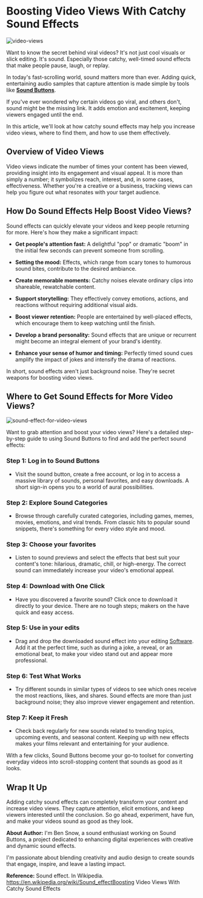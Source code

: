 <h1>Boosting Video Views With Catchy Sound Effects</h1>

<img src="https://i.ibb.co/sYd72JR/video-views.jpg" alt="video-views">

Want to know the secret behind viral videos? It's not just cool visuals or slick editing. It's sound. Especially those catchy, well-timed sound effects that make people pause, laugh, or replay.

In today's fast-scrolling world, sound matters more than ever. Adding quick, entertaining audio samples that capture attention is made simple by tools like **<a href="https://soundbuttons.net/">Sound Buttons</a>**.

If you've ever wondered why certain videos go viral, and others don't, sound might be the missing link. It adds emotion and excitement, keeping viewers engaged until the end.

In this article, we'll look at how catchy sound effects may help you increase video views, where to find them, and how to use them effectively.

<h2>Overview of Video Views</h2>

Video views indicate the number of times your content has been viewed, providing insight into its engagement and visual appeal. 
It is more than simply a number; it symbolizes reach, interest, and, in some cases, effectiveness. 
Whether you're a creative or a business, tracking views can help you figure out what resonates with your target audience.

<h2>How Do Sound Effects Help Boost Video Views?</h2>

Sound effects can quickly elevate your videos and keep people returning for more. Here's how they make a significant impact:

* **Get people's attention fast:** A delightful "pop" or dramatic "boom" in the initial few seconds can prevent someone from scrolling.

* **Setting the mood:** Effects, which range from scary tones to humorous sound bites, contribute to the desired ambiance.

* **Create memorable moments:** Catchy noises elevate ordinary clips into shareable, rewatchable content.

* **Support storytelling:** They effectively convey emotions, actions, and reactions without requiring additional visual aids.

* **Boost viewer retention:** People are entertained by well-placed effects, which encourage them to keep watching until the finish.

* **Develop a brand personality:** Sound effects that are unique or recurrent might become an integral element of your brand's identity.

* **Enhance your sense of humor and timing:** Perfectly timed sound cues amplify the impact of jokes and intensify the drama of reactions.

In short, sound effects aren't just background noise. They're secret weapons for boosting video views.

<h2>Where to Get Sound Effects for More Video Views?</h2>

<img src="https://i.ibb.co/fGKs1HxP/sound-effect-for-video-views.jpg" alt="sound-effect-for-video-views">

Want to grab attention and boost your video views? Here's a detailed step-by-step guide to using Sound Buttons to find and add the perfect sound effects:

<h3>Step 1: Log in to Sound Buttons</h3>

* Visit the sound button, create a free account, or log in to access a massive library of sounds, personal favorites, and easy downloads. A short sign-in opens you to a world of aural possibilities.

<h3>Step 2: Explore Sound Categories</h3> 

* Browse through carefully curated categories, including games, memes, movies, emotions, and viral trends. From classic hits to popular sound snippets, there's something for every video style and mood.

<h3>Step 3: Choose your favorites</h3>

* Listen to sound previews and select the effects that best suit your content's tone: hilarious, dramatic, chill, or high-energy. The correct sound can immediately increase your video's emotional appeal.

<h3>Step 4: Download with One Click</h3>

* Have you discovered a favorite sound? Click once to download it directly to your device. There are no tough steps; makers on the have quick and easy access.

<h3>Step 5: Use in your edits</h3>

* Drag and drop the downloaded sound effect into your editing <a href="https://en.wikipedia.org/wiki/Software">Software</a>. Add it at the perfect time, such as during a joke, a reveal, or an emotional beat, to make your video stand out and appear more professional.

<h3>Step 6: Test What Works</h3>

* Try different sounds in similar types of videos to see which ones receive the most reactions, likes, and shares. Sound effects are more than just background noise; they also improve viewer engagement and retention.

<h3>Step 7: Keep it Fresh</h3>
 
* Check back regularly for new sounds related to trending topics, upcoming events, and seasonal content. Keeping up with new effects makes your films relevant and entertaining for your audience.

With a few clicks, Sound Buttons become your go-to toolset for converting everyday videos into scroll-stopping content that sounds as good as it looks.

<h2>Wrap It Up</h2>

Adding catchy sound effects can completely transform your content and increase video views. They capture attention, elicit emotions, and keep viewers interested until the conclusion. 
So go ahead, experiment, have fun, and make your videos sound as good as they look.


**About Author:**
I'm Ben Snow, a sound enthusiast working on Sound Buttons, a project dedicated to enhancing digital experiences with creative and dynamic sound effects. 

I'm passionate about blending creativity and audio design to create sounds that engage, inspire, and leave a lasting impact.

**Reference:** Sound effect. In Wikipedia. https://en.wikipedia.org/wiki/Sound_effectBoosting Video Views With Catchy Sound Effects


